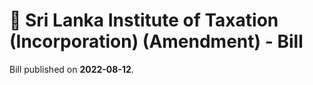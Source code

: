 # 📄  Sri Lanka Institute of Taxation (Incorporation) (Amendment) - Bill

Bill published on **2022-08-12**.

